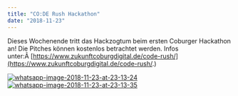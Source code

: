 ```yaml
---
title: "CO:DE Rush Hackathon"
date: "2018-11-23"
---
```


Dieses Wochenende tritt das Hackzogtum beim ersten Coburger Hackathon an! Die Pitches können kostenlos betrachtet werden. Infos unter:Â [https://www.zukunftcoburgdigital.de/code-rush/](https://www.zukunftcoburgdigital.de/code-rush/.)

[![whatsapp-image-2018-11-23-at-23-13-24](https://hackzogtum-coburg.de/wp-content/uploads/2018/11/WhatsApp-Image-2018-11-23-at-23.13.24-300x169.jpeg)](https://hackzogtum-coburg.de/wp-content/uploads/2018/11/WhatsApp-Image-2018-11-23-at-23.13.24.jpeg)[![whatsapp-image-2018-11-23-at-23-13-35](https://hackzogtum-coburg.de/wp-content/uploads/2018/11/WhatsApp-Image-2018-11-23-at-23.13.35-300x169.jpeg)](https://hackzogtum-coburg.de/wp-content/uploads/2018/11/WhatsApp-Image-2018-11-23-at-23.13.35.jpeg)

